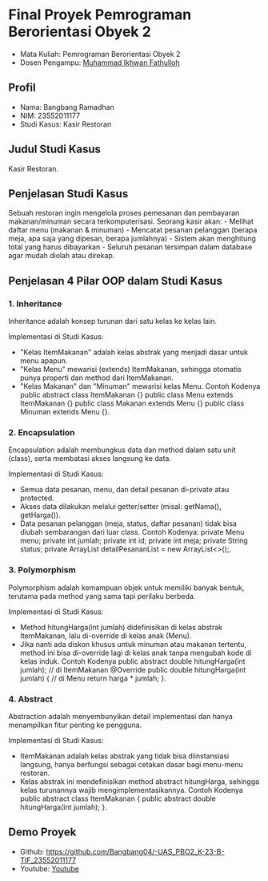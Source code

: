
# Final Proyek Pemrograman Berorientasi Obyek 2
<ul>
  <li>Mata Kuliah: Pemrograman Berorientasi Obyek 2</li>
  <li>Dosen Pengampu: <a href="https://github.com/Muhammad-Ikhwan-Fathulloh">Muhammad Ikhwan Fathulloh</a></li>
</ul>

## Profil
<ul>
  <li>Nama: Bangbang Ramadhan </li>
  <li>NIM: 23552011177 </li>
  <li>Studi Kasus: Kasir Restoran</li>
</ul>

## Judul Studi Kasus
<p>Kasir Restoran.</p>

## Penjelasan Studi Kasus
<p>Sebuah restoran ingin mengelola proses pemesanan dan pembayaran makanan/minuman secara terkomputerisasi. Seorang kasir akan:
- Melihat daftar menu (makanan & minuman)
- Mencatat pesanan pelanggan (berapa meja, apa saja yang dipesan, berapa jumlahnya)
- Sistem akan menghitung total yang harus dibayarkan
- Seluruh pesanan tersimpan dalam database agar mudah diolah atau direkap.</p>

## Penjelasan 4 Pilar OOP dalam Studi Kasus

### 1. Inheritance
<p>Inheritance adalah konsep turunan dari satu kelas ke kelas lain.

Implementasi di Studi Kasus:
- "Kelas ItemMakanan" adalah kelas abstrak yang menjadi dasar untuk menu apapun.
- "Kelas Menu" mewarisi (extends) ItemMakanan, sehingga otomatis punya properti dan method dari ItemMakanan.
- "Kelas Makanan" dan "Minuman" mewarisi kelas Menu.
  Contoh Kodenya 
public abstract class ItemMakanan {}
public class Menu extends ItemMakanan {}
public class Makanan extends Menu {}
public class Minuman extends Menu {}.</p>

### 2. Encapsulation
<p>Encapsulation adalah membungkus data dan method dalam satu unit (class), serta membatasi akses langsung ke data.

Implementasi di Studi Kasus:
- Semua data pesanan, menu, dan detail pesanan di-private atau protected.
- Akses data dilakukan melalui getter/setter (misal: getNama(), getHarga()).
- Data pesanan pelanggan (meja, status, daftar pesanan) tidak bisa diubah sembarangan dari luar class.
  Contoh Kodenya:
  private Menu menu;
  private int jumlah;
  private int id;
  private int meja;
  private String status;
  private ArrayList<DetailPesanan> detailPesananList = new ArrayList<>();.</p>

### 3. Polymorphism
<p>Polymorphism adalah kemampuan objek untuk memiliki banyak bentuk, terutama pada method yang sama tapi perilaku berbeda.

Implementasi di Studi Kasus:
- Method hitungHarga(int jumlah) didefinisikan di kelas abstrak ItemMakanan, lalu di-override di kelas anak (Menu).
- Jika nanti ada diskon khusus untuk minuman atau makanan tertentu, method ini bisa di-override lagi di kelas anak tanpa mengubah kode di kelas induk.
  Contoh Kodenya
  public abstract double hitungHarga(int jumlah); // di ItemMakanan
@Override
public double hitungHarga(int jumlah) { // di Menu
    return harga * jumlah;
}.</p>

### 4. Abstract
<p>Abstraction adalah menyembunyikan detail implementasi dan hanya menampilkan fitur penting ke pengguna.

Implementasi di Studi Kasus:
- ItemMakanan adalah kelas abstrak yang tidak bisa diinstansiasi langsung, hanya berfungsi sebagai cetakan dasar bagi menu-menu restoran.
- Kelas abstrak ini mendefinisikan method abstract hitungHarga, sehingga kelas turunannya wajib mengimplementasikannya.
Contoh Kodenya
public abstract class ItemMakanan {
    public abstract double hitungHarga(int jumlah);
}.</p>


## Demo Proyek
<ul>
  <li>Github: <a href="">https://github.com/Bangbang04/-UAS_PBO2_K-23-B-TIF_23552011177</a></li>
  <li>Youtube: <a href="">Youtube</a></li>
</ul>
